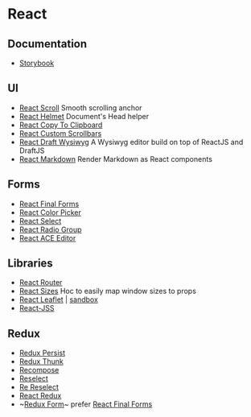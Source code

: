 # React

## Documentation

- [Storybook](https://storybook.js.org)

## UI
- [React Scroll](https://github.com/fisshy/react-scroll) Smooth scrolling anchor
- [React Helmet](https://github.com/nfl/react-helmet) Document's Head helper
- [React Copy To Clipboard](https://github.com/nkbt/react-copy-to-clipboard)
- [React Custom Scrollbars](https://github.com/malte-wessel/react-custom-scrollbars)
- [React Draft Wysiwyg](https://github.com/jpuri/react-draft-wysiwyg) A Wysiwyg editor build on top of ReactJS and DraftJS
- [React Markdown](https://github.com/rexxars/react-markdown) Render Markdown as React components

## Forms
- [React Final Forms](https://github.com/final-form/react-final-form)
- [React Color Picker](https://casesandberg.github.io/react-color/)
- [React Select](https://github.com/JedWatson/react-select)
- [React Radio Group](https://github.com/chenglou/react-radio-group)
- [React ACE Editor](https://github.com/securingsincity/react-ace)

## Libraries

- [React Router](https://github.com/ReactTraining/react-router)
- [React Sizes](https://github.com/renatorib/react-sizes) Hoc to easily map window sizes to props
- [React Leaflet](https://react-leaflet.js.org/docs/en/intro.html) | [sandbox](https://codesandbox.io/s/10909wzv3j)
- [React-JSS](https://cssinjs.org/react-jss/?v=v10.0.0-alpha.24)

## Redux

- [Redux Persist](https://github.com/rt2zz/redux-persist)
- [Redux Thunk](https://github.com/gaearon/redux-thunk)
- [Recompose](https://github.com/acdlite/recompose)
- [Reselect](https://github.com/reactjs/reselect)
- [Re Reselect](https://github.com/toomuchdesign/re-reselect)
- [React Redux](https://github.com/reactjs/react-redux)
- ~[Redux Form](https://github.com/erikras/redux-form)~ prefer [React Final Forms](https://github.com/final-form/react-final-form)
